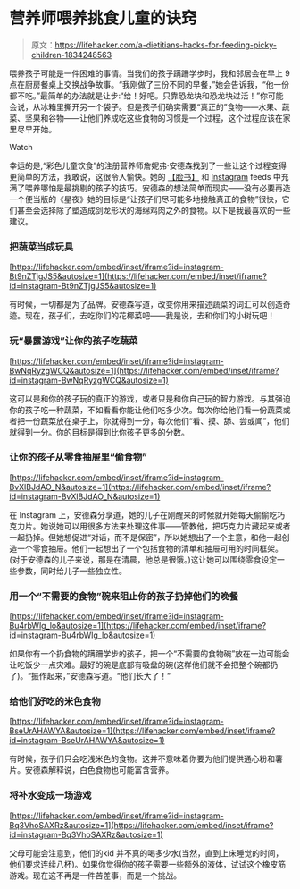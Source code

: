 # 营养师喂养挑食儿童的诀窍

> 原文：<https://lifehacker.com/a-dietitians-hacks-for-feeding-picky-children-1834248563>

喂养孩子可能是一件困难的事情。当我们的孩子蹒跚学步时，我和邻居会在早上 9 点在厨房餐桌上交换战争故事。“我刚做了三份不同的早餐，”她会告诉我，“他一份都不吃。”最简单的办法就是让步:“给！好吧。只靠恐龙块和恐龙块过活！”你可能会说，从冰箱里撕开另一个袋子。但是孩子们确实需要“真正的”食物——水果、蔬菜、坚果和谷物——让他们养成吃这些食物的习惯是一个过程，这个过程应该在家里尽早开始。

Watch

幸运的是,“彩色儿童饮食”的注册营养师詹妮弗·安德森找到了一些让这个过程变得更简单的方法，我敢说，这很令人愉快。她的 [【脸书】](https://www.facebook.com/pg/kids.eat.in.color/) 和 [Instagram](https://www.instagram.com/kids.eat.in.color/) feeds 中充满了喂养哪怕是最挑剔的孩子的技巧。安德森的想法简单而现实——没有必要再造一个便当版的《星夜》她的目标是“让孩子们尽可能多地接触真正的食物”很快，它们甚至会选择除了塑造成剑龙形状的海绵鸡肉之外的食物。以下是我最喜欢的一些建议。

### 把蔬菜当成玩具

 [https://lifehacker.com/embed/inset/iframe?id=instagram-Bt9nZTjgJS5&autosize=1](https://lifehacker.com/embed/inset/iframe?id=instagram-Bt9nZTjgJS5&autosize=1) 

有时候，一切都是为了品牌。安德森写道，改变你用来描述蔬菜的词汇可以创造奇迹。现在，孩子们，去吃你们的花椰菜吧——我是说，去和你们的小树玩吧！

### 玩“暴露游戏”让你的孩子吃蔬菜

 [https://lifehacker.com/embed/inset/iframe?id=instagram-BwNqRyzgWCQ&autosize=1](https://lifehacker.com/embed/inset/iframe?id=instagram-BwNqRyzgWCQ&autosize=1) 

这可以是和你的孩子玩的真正的游戏，或者只是和你自己玩的智力游戏。与其强迫你的孩子吃一种蔬菜，不如看看你能让他们吃多少次。每次你给他们看一份蔬菜或者把一份蔬菜放在桌子上，你就得到一分，每次他们“看、摸、舔、尝或闻”，他们就得到一分。你的目标是得到比你孩子更多的分数。

### 让你的孩子从零食抽屉里“偷食物”

 [https://lifehacker.com/embed/inset/iframe?id=instagram-BvXlBJdAO_N&autosize=1](https://lifehacker.com/embed/inset/iframe?id=instagram-BvXlBJdAO_N&autosize=1) 

在 Instagram 上，安德森分享道，她的儿子在刚醒来的时候就开始每天偷偷吃巧克力片。她说她可以用很多方法来处理这件事——管教他，把巧克力片藏起来或者一起扔掉。但她想促进“对话，而不是保密”，所以她想出了一个主意，和他一起创造一个零食抽屉。他们一起想出了一个包括食物的清单和抽屉可用的时间框架。(对于安德森的儿子来说，那是在清晨，他总是很饿。)这让她可以围绕零食设定一些参数，同时给儿子一些独立性。

### 用一个“不需要的食物”碗来阻止你的孩子扔掉他们的晚餐

 [https://lifehacker.com/embed/inset/iframe?id=instagram-Bu4rbWlg_lo&autosize=1](https://lifehacker.com/embed/inset/iframe?id=instagram-Bu4rbWlg_lo&autosize=1) 

如果你有一个扔食物的蹒跚学步的孩子，把一个“不需要的食物碗”放在一边可能会让吃饭少一点灾难。最好的碗是底部有吸盘的碗(这样他们就不会把整个碗都扔了)。“振作起来，”安德森写道。“他们长大了！”

### 给他们好吃的米色食物

 [https://lifehacker.com/embed/inset/iframe?id=instagram-BseUrAHAWYA&autosize=1](https://lifehacker.com/embed/inset/iframe?id=instagram-BseUrAHAWYA&autosize=1) 

有时候，孩子们只会吃浅米色的食物。这并不意味着你要为他们提供通心粉和薯片。安德森解释说，白色食物也可能富含营养。

### 将补水变成一场游戏

 [https://lifehacker.com/embed/inset/iframe?id=instagram-Bq3VhoSAXRz&autosize=1](https://lifehacker.com/embed/inset/iframe?id=instagram-Bq3VhoSAXRz&autosize=1) 

父母可能会注意到，他们的kid 并不真的喝多少水(当然，直到上床睡觉的时间，他们要求连续八杯)。如果你觉得你的孩子需要一些额外的液体，试试这个橡皮筋游戏。现在这不再是一件苦差事，而是一个挑战。